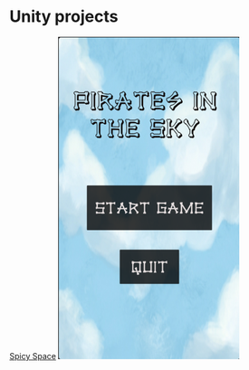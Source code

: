 
# Unity projects

[Spicy Space](./games/spicy-space.html)
![Screen Spicy Space](./assets/images/screen-spicy-space.png)



